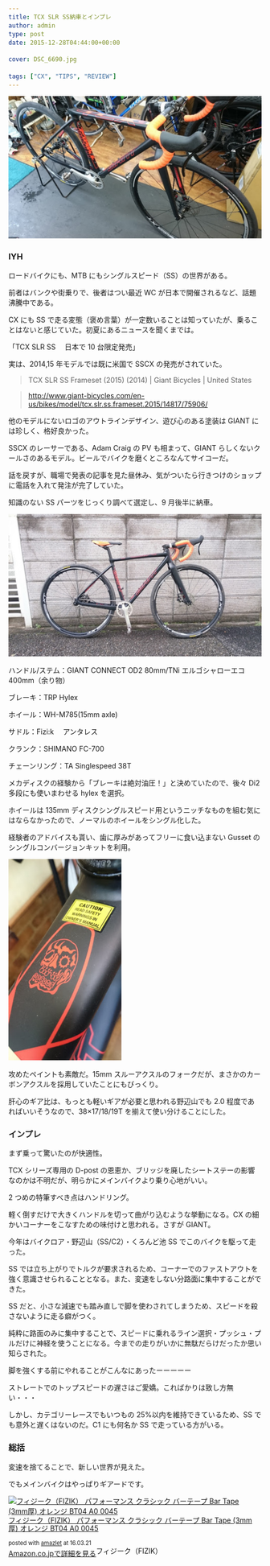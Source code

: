 ```yaml
---
title: TCX SLR SS納車とインプレ
author: admin
type: post
date: 2015-12-28T04:44:00+00:00

cover: DSC_6690.jpg

tags: ["CX", "TIPS", "REVIEW"]
---
```


![image](./DSC_6690.jpg)

### IYH

ロードバイクにも、MTB にもシングルスピード（SS）の世界がある。

前者はバンクや街乗りで、後者はつい最近 WC が日本で開催されるなど、話題沸騰中である。

CX にも SS で走る変態（褒め言葉）が一定数いることは知っていたが、乗ることはないと感じていた。初夏にあるニュースを聞くまでは。

「TCX SLR SS 　日本で 10 台限定発売」

実は、2014,15 年モデルでは既に米国で SSCX の発売がされていた。

> TCX SLR SS Frameset (2015) (2014) | Giant Bicycles | United States

> <a href="http://www.giant-bicycles.com/en-us/bikes/model/tcx.slr.ss.frameset.2015/14817/75906/" target="_blank">http://www.giant-bicycles.com/en-us/bikes/model/tcx.slr.ss.frameset.2015/14817/75906/</a>

他のモデルにないロゴのアウトラインデザイン、遊び心のある塗装は GIANT には珍しく、格好良かった。

SSCX のレーサーである、Adam Craig の PV も相まって、GIANT らしくないクールさのあるモデル。ビールでバイクを磨くところなんてサイコーだ。

話を戻すが、職場で発表の記事を見た昼休み、気がついたら行きつけのショップに電話を入れて発注が完了していた。

知識のない SS パーツをじっくり調べて選定し、9 月後半に納車。

![image](./DSC_6698.jpg)

ハンドル/ステム：GIANT CONNECT OD2 80mm/TNi エルゴシャローエコ 400mm（余り物）

ブレーキ：TRP Hylex

ホイール：WH-M785(15mm axle)

サドル：Fizi:k 　アンタレス

クランク：SHIMANO FC-700

チェーンリング：TA Singlespeed 38T

メカディスクの経験から「ブレーキは絶対油圧！」と決めていたので、後々 Di2 多段にも使いまわせる hylex を選択。

ホイールは 135mm ディスクシングルスピード用というニッチなものを組む気にはならなかったので、ノーマルのホイールをシングル化した。

経験者のアドバイスも貰い、歯に厚みがあってフリーに食い込まない Gusset のシングルコンバージョンキットを利用。

<img border="0" height="400" src="./DSC_6637.jpg" width="225" />

攻めたペイントも素敵だ。15mm スルーアクスルのフォークだが、まさかのカーボンアクスルを採用していたことにもびっくり。

肝心のギア比は、もっとも軽いギアが必要と思われる野辺山でも 2.0 程度であればいいそうなので、38&#215;17/18/19T を揃えて使い分けることにした。

### インプレ

まず乗って驚いたのが快適性。

TCX シリーズ専用の D-post の恩恵か、ブリッジを廃したシートステーの影響なのかは不明だが、明らかにメインバイクより乗り心地がいい。

2 つめの特筆すべき点はハンドリング。

軽く倒すだけで大きくハンドルを切って曲がり込むような挙動になる。CX の細かいコーナーをこなすための味付けと思われる。さすが GIANT。

今年はバイクロア・野辺山（SS/C2）・くろんど池 SS でこのバイクを駆って走った。

SS では立ち上がりでトルクが要求されるため、コーナーでのファストアウトを強く意識させられることとなる。また、変速をしない分路面に集中することができた。

SS だと、小さな減速でも踏み直しで脚を使わされてしまうため、スピードを殺さないように走る癖がつく。

純粋に路面のみに集中することで、スピードに乗れるライン選択・プッシュ・プルだけに神経を使うことになる。今までの走りがいかに無駄だらけだったか思い知らされた。

脚を強くする前にやれることがこんなにあったーーーーー

ストレートでのトップスピードの遅さはご愛嬌。こればかりは致し方無い・・・

しかし、カテゴリーレースでもいつもの 25%以内を維持できているため、SS でも意外と遅くはないのだ。C1 にも何名か SS で走っている方がいる。

### 総括

変速を捨てることで、新しい世界が見えた。

でもメインバイクはやっぱりギアードです。

<div class="amazlet-box" style="margin-bottom:0px;">
  <div class="amazlet-image" style="float:left;margin:0px 12px 1px 0px;">
    <a href="http://www.amazon.co.jp/exec/obidos/ASIN/B00CLQIN82/gensobunya-22/ref=nosim/" name="amazletlink" target="_blank"><img src="https://images-fe.ssl-images-amazon.com/images/I/41gboWikQML._SL160_.jpg" alt="フィジーク（FIZIK） パフォーマンス クラシック バーテープ Bar Tape (3mm厚) オレンジ BT04 A0 0045" style="border: none;" /></a>
  </div>

  <div class="amazlet-info" style="line-height:120%; margin-bottom: 10px">
    <div class="amazlet-name" style="margin-bottom:10px;line-height:120%">
<a href="http://www.amazon.co.jp/exec/obidos/ASIN/B00CLQIN82/gensobunya-22/ref=nosim/" name="amazletlink" target="_blank">フィジーク（FIZIK） パフォーマンス クラシック バーテープ Bar Tape (3mm厚) オレンジ BT04 A0 0045</a></p>

<div class="amazlet-powered-date" style="font-size:80%;margin-top:5px;line-height:120%">
  posted with <a href="http://www.amazlet.com/" title="amazlet" target="_blank">amazlet</a> at 16.03.21
</div>

<div class="amazlet-detail">
フィジーク（FIZIK）

<div class="amazlet-sub-info" style="float: left;">
<div class="amazlet-link" style="margin-top: 5px">
  <a href="http://www.amazon.co.jp/exec/obidos/ASIN/B00CLQIN82/gensobunya-22/ref=nosim/" name="amazletlink" target="_blank">Amazon.co.jpで詳細を見る</a>
</div>

  </div>

  <div class="amazlet-footer" style="clear: left">
  </div>
</div>
